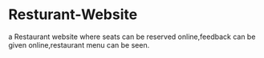 # Resturant-Website
a Restaurant website where seats can be reserved online,feedback can be given online,restaurant menu can be seen.

